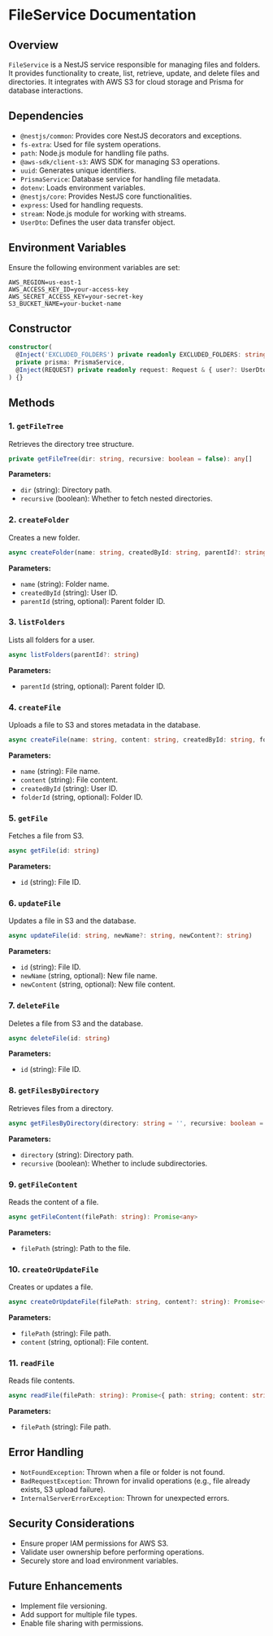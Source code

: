 # FileService Documentation

## Overview
`FileService` is a NestJS service responsible for managing files and folders. It provides functionality to create, list, retrieve, update, and delete files and directories. It integrates with AWS S3 for cloud storage and Prisma for database interactions.

## Dependencies
- `@nestjs/common`: Provides core NestJS decorators and exceptions.
- `fs-extra`: Used for file system operations.
- `path`: Node.js module for handling file paths.
- `@aws-sdk/client-s3`: AWS SDK for managing S3 operations.
- `uuid`: Generates unique identifiers.
- `PrismaService`: Database service for handling file metadata.
- `dotenv`: Loads environment variables.
- `@nestjs/core`: Provides NestJS core functionalities.
- `express`: Used for handling requests.
- `stream`: Node.js module for working with streams.
- `UserDto`: Defines the user data transfer object.

## Environment Variables
Ensure the following environment variables are set:
```
AWS_REGION=us-east-1
AWS_ACCESS_KEY_ID=your-access-key
AWS_SECRET_ACCESS_KEY=your-secret-key
S3_BUCKET_NAME=your-bucket-name
```

## Constructor
```typescript
constructor(
  @Inject('EXCLUDED_FOLDERS') private readonly EXCLUDED_FOLDERS: string[],
  private prisma: PrismaService,
  @Inject(REQUEST) private readonly request: Request & { user?: UserDto }
) {}
```

## Methods

### 1. `getFileTree`
Retrieves the directory tree structure.
```typescript
private getFileTree(dir: string, recursive: boolean = false): any[]
```
**Parameters:**
- `dir` (string): Directory path.
- `recursive` (boolean): Whether to fetch nested directories.

### 2. `createFolder`
Creates a new folder.
```typescript
async createFolder(name: string, createdById: string, parentId?: string)
```
**Parameters:**
- `name` (string): Folder name.
- `createdById` (string): User ID.
- `parentId` (string, optional): Parent folder ID.

### 3. `listFolders`
Lists all folders for a user.
```typescript
async listFolders(parentId?: string)
```
**Parameters:**
- `parentId` (string, optional): Parent folder ID.

### 4. `createFile`
Uploads a file to S3 and stores metadata in the database.
```typescript
async createFile(name: string, content: string, createdById: string, folderId?: string)
```
**Parameters:**
- `name` (string): File name.
- `content` (string): File content.
- `createdById` (string): User ID.
- `folderId` (string, optional): Folder ID.

### 5. `getFile`
Fetches a file from S3.
```typescript
async getFile(id: string)
```
**Parameters:**
- `id` (string): File ID.

### 6. `updateFile`
Updates a file in S3 and the database.
```typescript
async updateFile(id: string, newName?: string, newContent?: string)
```
**Parameters:**
- `id` (string): File ID.
- `newName` (string, optional): New file name.
- `newContent` (string, optional): New file content.

### 7. `deleteFile`
Deletes a file from S3 and the database.
```typescript
async deleteFile(id: string)
```
**Parameters:**
- `id` (string): File ID.

### 8. `getFilesByDirectory`
Retrieves files from a directory.
```typescript
async getFilesByDirectory(directory: string = '', recursive: boolean = false): Promise<any>
```
**Parameters:**
- `directory` (string): Directory path.
- `recursive` (boolean): Whether to include subdirectories.

### 9. `getFileContent`
Reads the content of a file.
```typescript
async getFileContent(filePath: string): Promise<any>
```
**Parameters:**
- `filePath` (string): Path to the file.

### 10. `createOrUpdateFile`
Creates or updates a file.
```typescript
async createOrUpdateFile(filePath: string, content?: string): Promise<{ path: string; message: string }>
```
**Parameters:**
- `filePath` (string): File path.
- `content` (string, optional): File content.

### 11. `readFile`
Reads file contents.
```typescript
async readFile(filePath: string): Promise<{ path: string; content: string }>
```
**Parameters:**
- `filePath` (string): File path.

## Error Handling
- `NotFoundException`: Thrown when a file or folder is not found.
- `BadRequestException`: Thrown for invalid operations (e.g., file already exists, S3 upload failure).
- `InternalServerErrorException`: Thrown for unexpected errors.

## Security Considerations
- Ensure proper IAM permissions for AWS S3.
- Validate user ownership before performing operations.
- Securely store and load environment variables.

## Future Enhancements
- Implement file versioning.
- Add support for multiple file types.
- Enable file sharing with permissions.


